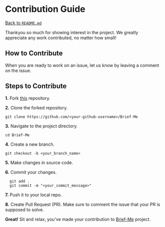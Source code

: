 
# Contribution Guide
[Back to `README.md`](README.md)

Thankyou so much for showing interest in the project. We greatly appreciate any work contributed, no matter how small!

## How to Contribute
When you are ready to work on an issue, let us know by leaving a comment on the issue.

## Steps to Contribute
**1.** Fork [this](https://github.com/arjungarg07/Brief-Me) repository.

**2.** Clone the forked repository.

```terminal
git clone https://github.com/<your-github-username>/Brief-Me
```

**3.** Navigate to the project directory.

```terminal
cd Brief-Me
```

**4.** Create a new branch.

```terminal
git checkout -b <your_branch_name>
```

**5.** Make changes in source code.

**6.** Commit your changes.

```terminal
  git add .
  git commit -m "<your_commit_message>"
```

**7.** Push it to your local repo.

**8.** Create Pull Request (PR). Make sure to comment the issue that your PR is supposed to solve.

**Great!** Sit and relax, you've made your contribution to  [Brief-Me](https://github.com/arjungarg07/Brief-Me)  project.
